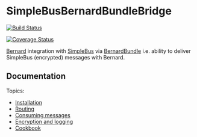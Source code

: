 # SimpleBusBernardBundleBridge

[![Build Status](https://travis-ci.org/lakiboy/SimpleBusBernardBundleBridge.svg?branch=master)](https://travis-ci.org/lakiboy/SimpleBusBernardBundleBridge)

[![Coverage Status](https://coveralls.io/repos/lakiboy/SimpleBusBernardBundleBridge/badge.svg?branch=master&service=github)](https://coveralls.io/github/lakiboy/SimpleBusBernardBundleBridge?branch=master)

[Bernard](https://github.com/bernardphp/bernard) integration with [SimpleBus](http://simplebus.github.io/MessageBus) via [BernardBundle](https://github.com/bernardphp/BernardBundle) i.e. ability to deliver SimpleBus (encrypted) messages with Bernard.

## Documentation

Topics: 

- [Installation](https://github.com/lakiboy/SimpleBusBernardBundleBridge/blob/master/doc/installation.md)
- [Routing](https://github.com/lakiboy/SimpleBusBernardBundleBridge/blob/master/doc/routing.md)
- [Consuming messages](https://github.com/lakiboy/SimpleBusBernardBundleBridge/blob/master/doc/consuming.md)
- [Encryption and logging](https://github.com/lakiboy/SimpleBusBernardBundleBridge/blob/master/doc/features.md)
- [Cookbook](https://github.com/lakiboy/SimpleBusBernardBundleBridge/blob/master/doc/cookbook.md)
